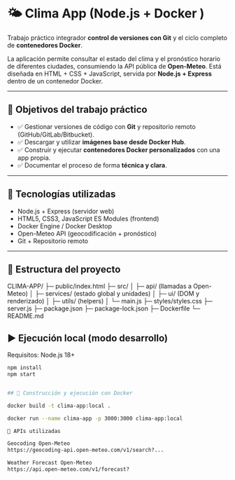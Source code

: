 # 🌤️ Clima App (Node.js + Docker )

Trabajo práctico integrador **control de versiones con Git** y el ciclo completo de **contenedores Docker**.

La aplicación permite consultar el estado del clima y el pronóstico horario de diferentes ciudades, consumiendo la API pública de **Open-Meteo**. Está diseñada en HTML + CSS + JavaScript, servida por **Node.js + Express** dentro de un contenedor Docker.

---

## 🎯 Objetivos del trabajo práctico

- ✅ Gestionar versiones de código con **Git** y repositorio remoto (GitHub/GitLab/Bitbucket).
- ✅ Descargar y utilizar **imágenes base desde Docker Hub**.
- ✅ Construir y ejecutar **contenedores Docker personalizados** con una app propia.
- ✅ Documentar el proceso de forma **técnica y clara**.

---

## 🧩 Tecnologías utilizadas

- Node.js + Express (servidor web)
- HTML5, CSS3, JavaScript ES Modules (frontend)
- Docker Engine / Docker Desktop
- Open-Meteo API (geocodificación + pronóstico)
- Git + Repositorio remoto

---

## 📁 Estructura del proyecto

CLIMA-APP/
├─ public/index.html
├─ src/
│ ├─ api/ (llamadas a Open-Meteo)
│ ├─ services/ (estado global y unidades)
│ ├─ ui/ (DOM y renderizado)
│ ├─ utils/ (helpers)
│ └─ main.js
├─ styles/styles.css
├─ server.js
├─ package.json
├─ package-lock.json
├─ Dockerfile
└─ README.md

## ▶️ Ejecución local (modo desarrollo)

Requisitos: Node.js 18+

```bash
npm install
npm start


## 🐳 Construcción y ejecución con Docker

docker build -t clima-app:local .

docker run --name clima-app -p 3000:3000 clima-app:local

🔗 APIs utilizadas

Geocoding Open-Meteo
https://geocoding-api.open-meteo.com/v1/search?...

Weather Forecast Open-Meteo
https://api.open-meteo.com/v1/forecast?

